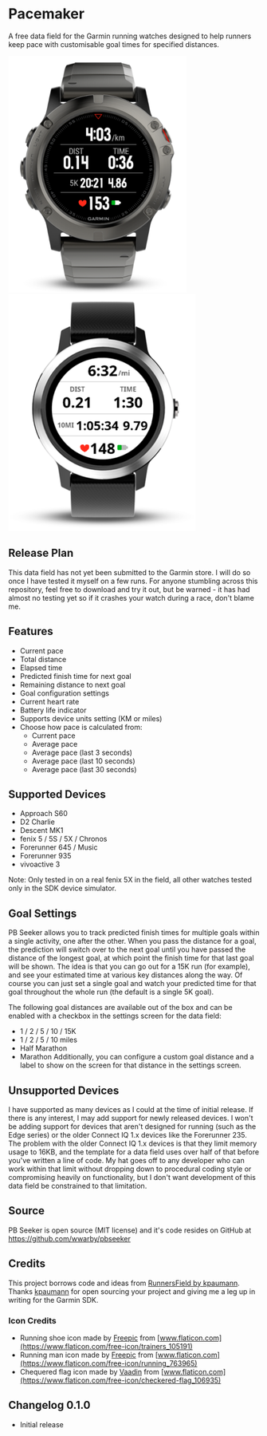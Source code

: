 # Pacemaker

A free data field for the Garmin running watches designed to help runners keep pace with customisable goal times for
specified distances.

![PBSeeker Screenshot Bright](/screenshots/screenshot-1.png) ![PBSeeker Screenshot Dark](/screenshots/screenshot-2.png)

## Release Plan
This data field has not yet been submitted to the Garmin store. I will do so once I have tested it myself on a few runs.
For anyone stumbling across this repository, feel free to download and try it out, but be warned - it has had almost no
testing yet so if it crashes your watch during a race, don't blame me.

## Features
- Current pace
- Total distance
- Elapsed time
- Predicted finish time for next goal
- Remaining distance to next goal
- Goal configuration settings
- Current heart rate
- Battery life indicator
- Supports device units setting (KM or miles)
- Choose how pace is calculated from:
   - Current pace
   - Average pace
   - Average pace (last 3 seconds)
   - Average pace (last 10 seconds)
   - Average pace (last 30 seconds)

## Supported Devices
- Approach S60
- D2 Charlie
- Descent MK1
- fenix 5 / 5S / 5X / Chronos
- Forerunner 645 / Music
- Forerunner 935
- vivoactive 3

Note: Only tested in on a real fenix 5X in the field, all other watches tested only in the SDK device simulator.

## Goal Settings
PB Seeker allows you to track predicted finish times for multiple goals within a single activity, one after the other.
When you pass the distance for a goal, the prediction will switch over to the next goal until you have passed the distance
of the longest goal, at which point the finish time for that last goal will be shown. The idea is that you can go out for
a 15K run (for example), and see your estimated time at various key distances along the way. Of course you can just set
a single goal and watch your predicted time for that goal throughout the whole run (the default is a single 5K goal).

The following goal distances are available out of the box and can be enabled with a checkbox in the settings screen for
the data field:
- 1 / 2 / 5 / 10 / 15K
- 1 / 2 / 5 / 10 miles
- Half Marathon
- Marathon
Additionally, you can configure a custom goal distance and a label to show on the screen for that distance in the settings
screen.

## Unsupported Devices
I have supported as many devices as I could at the time of initial release. If there is any interest, I may add support
for newly released devices. I won't be adding support for devices that aren't designed for running (such as the Edge series)
or the older Connect IQ 1.x devices like the Forerunner 235. The problem with the older Connect IQ 1.x devices is that they
limit memory usage to 16KB, and the template for a data field uses over half of that before you've written a line of code.
My hat goes off to any developer who can work within that limit without dropping down to procedural coding style or
compromising heavily on functionality, but I don't want development of this data field be constrained to that limitation.

## Source
PB Seeker is open source (MIT license) and it's code resides on GitHub at https://github.com/wwarby/pbseeker

## Credits
This project borrows code and ideas from [RunnersField by kpaumann](https://github.com/kopa/RunnersField).
Thanks [kpaumann](https://apps.garmin.com/en-GB/developer/ab0f2743-88d2-4f32-9fb0-5fc8ba61e55a/apps) for open sourcing
your project and giving me a leg up in writing for the Garmin SDK.

### Icon Credits
- Running shoe icon made by [Freepic](https://www.flaticon.com/authors/freepik) from [www.flaticon.com](https://www.flaticon.com/free-icon/trainers_105191)
- Running man icon made by [Freepic](https://www.flaticon.com/authors/freepik) from [www.flaticon.com](https://www.flaticon.com/free-icon/running_763965)
- Chequered flag icon made by [Vaadin](https://www.flaticon.com/authors/vaadin) from [www.flaticon.com](https://www.flaticon.com/free-icon/checkered-flag_106935)


## Changelog 0.1.0
- Initial release